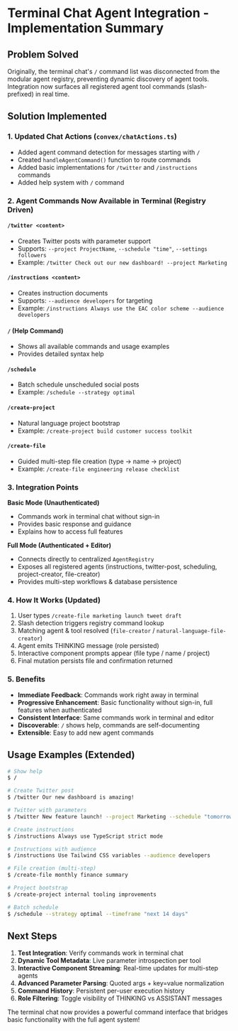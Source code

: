 # Terminal Chat Agent Integration - Implementation Summary

## Problem Solved

Originally, the terminal chat's `/` command list was disconnected from the modular agent registry, preventing dynamic discovery of agent tools. Integration now surfaces all registered agent tool commands (slash-prefixed) in real time.

## Solution Implemented

### 1. Updated Chat Actions (`convex/chatActions.ts`)

- Added agent command detection for messages starting with `/`
- Created `handleAgentCommand()` function to route commands
- Added basic implementations for `/twitter` and `/instructions` commands
- Added help system with `/` command

### 2. Agent Commands Now Available in Terminal (Registry Driven)

#### `/twitter <content>`

- Creates Twitter posts with parameter support
- Supports: `--project ProjectName`, `--schedule "time"`, `--settings followers`
- Example: `/twitter Check out our new dashboard! --project Marketing`

#### `/instructions <content>`

- Creates instruction documents
- Supports: `--audience developers` for targeting
- Example: `/instructions Always use the EAC color scheme --audience developers`

#### `/` (Help Command)

- Shows all available commands and usage examples
- Provides detailed syntax help

#### `/schedule`

- Batch schedule unscheduled social posts
- Example: `/schedule --strategy optimal`

#### `/create-project`

- Natural language project bootstrap
- Example: `/create-project build customer success toolkit`

#### `/create-file`

- Guided multi-step file creation (type → name → project)
- Example: `/create-file engineering release checklist`

### 3. Integration Points

**Basic Mode (Unauthenticated)**

- Commands work in terminal chat without sign-in
- Provides basic response and guidance
- Explains how to access full features

**Full Mode (Authenticated + Editor)**

- Connects directly to centralized `AgentRegistry`
- Exposes all registered agents (instructions, twitter-post, scheduling, project-creator, file-creator)
- Provides multi-step workflows & database persistence

### 4. How It Works (Updated)

1. User types `/create-file marketing launch tweet draft`
2. Slash detection triggers registry command lookup
3. Matching agent & tool resolved (`file-creator` / `natural-language-file-creator`)
4. Agent emits THINKING message (role persisted)
5. Interactive component prompts appear (file type / name / project)
6. Final mutation persists file and confirmation returned

### 5. Benefits

- **Immediate Feedback**: Commands work right away in terminal
- **Progressive Enhancement**: Basic functionality without sign-in, full features when authenticated
- **Consistent Interface**: Same commands work in terminal and editor
- **Discoverable**: `/` shows help, commands are self-documenting
- **Extensible**: Easy to add new agent commands

## Usage Examples (Extended)

```bash
# Show help
$ /

# Create Twitter post
$ /twitter Our new dashboard is amazing!

# Twitter with parameters
$ /twitter New feature launch! --project Marketing --schedule "tomorrow 9am"

# Create instructions
$ /instructions Always use TypeScript strict mode

# Instructions with audience
$ /instructions Use Tailwind CSS variables --audience developers

# File creation (multi-step)
$ /create-file monthly finance summary

# Project bootstrap
$ /create-project internal tooling improvements

# Batch schedule
$ /schedule --strategy optimal --timeframe "next 14 days"
```

## Next Steps

1. **Test Integration**: Verify commands work in terminal chat
2. **Dynamic Tool Metadata**: Live parameter introspection per tool
3. **Interactive Component Streaming**: Real-time updates for multi-step agents
4. **Advanced Parameter Parsing**: Quoted args + key=value normalization
5. **Command History**: Persistent per-user execution history
6. **Role Filtering**: Toggle visibility of THINKING vs ASSISTANT messages

The terminal chat now provides a powerful command interface that bridges basic functionality with the full agent system!
